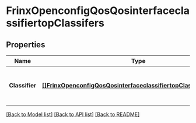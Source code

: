 # FrinxOpenconfigQosQosinterfaceclassifiertopClassifers

## Properties
Name | Type | Description | Notes
------------ | ------------- | ------------- | -------------
**Classifier** | [**[]FrinxOpenconfigQosQosinterfaceclassifiertopClassifersClassifier**](frinx.openconfig.qos.qosinterfaceclassifiertop.classifers.Classifier.md) | Optional[A list of classifiers that should be applied to the interface] REF:Optional.empty | [optional] [default to null]

[[Back to Model list]](../README.md#documentation-for-models) [[Back to API list]](../README.md#documentation-for-api-endpoints) [[Back to README]](../README.md)


